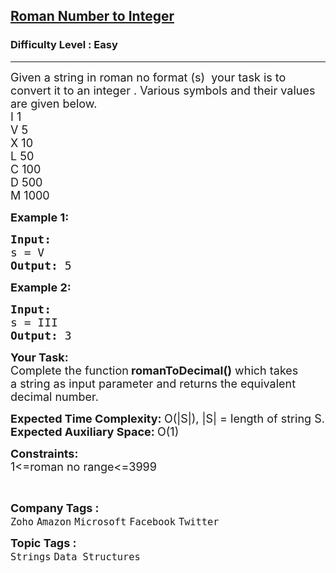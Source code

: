 <h2><a href="https://practice.geeksforgeeks.org/problems/roman-number-to-integer3201/1?utm_source=youtube&utm_medium=collab_striver_ytdescription&utm_campaign=roman-number-to-integer">Roman Number to Integer</a></h2><h3>Difficulty Level : Easy</h3><hr><div class="problems_problem_content__Xm_eO"><p><span style="font-size:18px">Given a string in roman no format (s) &nbsp;your task is to convert it to an integer&nbsp;.&nbsp;Various symbols and their values are given below.<br>
I 1<br>
V 5<br>
X 10<br>
L 50<br>
C 100<br>
D 500<br>
M 1000</span></p>

<p><span style="font-size:18px"><strong>Example 1:</strong></span></p>

<pre><span style="font-size:18px"><strong>Input:
</strong>s = V
<strong>Output: </strong>5</span>
</pre>

<p><span style="font-size:18px"><strong>Example 2:</strong></span></p>

<pre><span style="font-size:18px"><strong>Input:
</strong>s = III&nbsp;
<strong>Output: </strong>3</span>
</pre>

<p><span style="font-size:18px"><strong>Your Task:</strong><br>
Complete the function<strong>&nbsp;romanToDecimal()</strong>&nbsp;which takes a&nbsp;string&nbsp;as input parameter and returns the equivalent decimal number.&nbsp;</span></p>

<p><span style="font-size:18px"><strong>Expected Time Complexity:&nbsp;</strong>O(|S|), |S| = length of string S.<br>
<strong>Expected Auxiliary Space:&nbsp;</strong>O(1)</span></p>

<p><span style="font-size:18px"><strong>Constraints:</strong><br>
1&lt;=roman no range&lt;=3999</span></p>

<p>&nbsp;</p>
</div><p><span style=font-size:18px><strong>Company Tags : </strong><br><code>Zoho</code>&nbsp;<code>Amazon</code>&nbsp;<code>Microsoft</code>&nbsp;<code>Facebook</code>&nbsp;<code>Twitter</code>&nbsp;<br><p><span style=font-size:18px><strong>Topic Tags : </strong><br><code>Strings</code>&nbsp;<code>Data Structures</code>&nbsp;